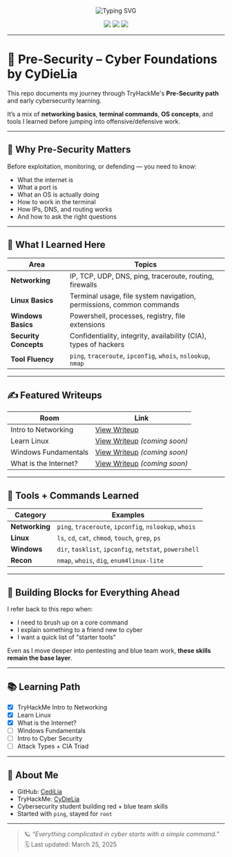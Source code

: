 <p align="center">
  <img src="https://readme-typing-svg.demolab.com?font=Fira+Code&pause=1000&color=55D6BE&center=true&width=500&lines=Pre-Security+by+CyDieLia;Foundations+%7C+Networking+%7C+Linux+%7C+Cyber+Basics;Every+Expert+Was+Once+a+Beginner+%F0%9F%9A%80" alt="Typing SVG" />
</p>

<p align="center">
  <img src="https://img.shields.io/badge/TryHackMe-CyDieLia-red?style=for-the-badge&logo=tryhackme&logoColor=white" />
  <img src="https://img.shields.io/badge/Path-PreSecurity-green?style=for-the-badge&logo=codeforces&logoColor=white" />
  <img src="https://img.shields.io/badge/Skills-In_Progress-%23FFD700?style=for-the-badge&logo=bookstack&logoColor=white" />
</p>

---

# 🧰 Pre-Security – Cyber Foundations by CyDieLia

This repo documents my journey through TryHackMe's **Pre-Security path** and early cybersecurity learning.

It’s a mix of **networking basics**, **terminal commands**, **OS concepts**, and tools I learned before jumping into offensive/defensive work.

---

## 🚀 Why Pre-Security Matters

Before exploitation, monitoring, or defending — you need to know:

- What the internet is
- What a port is
- What an OS is actually doing
- How to work in the terminal
- How IPs, DNS, and routing works
- And how to ask the right questions

---

## 🧠 What I Learned Here

| Area              | Topics                                                                 |
|-------------------|------------------------------------------------------------------------|
| **Networking**     | IP, TCP, UDP, DNS, ping, traceroute, routing, firewalls               |
| **Linux Basics**   | Terminal usage, file system navigation, permissions, common commands  |
| **Windows Basics** | Powershell, processes, registry, file extensions                      |
| **Security Concepts** | Confidentiality, integrity, availability (CIA), types of hackers    |
| **Tool Fluency**   | `ping`, `traceroute`, `ipconfig`, `whois`, `nslookup`, `nmap`         |

---

## ✍️ Featured Writeups

| Room | Link |
|------|------|
| Intro to Networking | [View Writeup](./PreSecurity/intro-to-networking.md) |
| Learn Linux         | [View Writeup](./PreSecurity/learn-linux.md) *(coming soon)* |
| Windows Fundamentals| [View Writeup](./PreSecurity/windows-fundamentals.md) *(coming soon)* |
| What is the Internet?| [View Writeup](./PreSecurity/what-is-internet.md) *(coming soon)* |

---

## 🧪 Tools + Commands Learned

| Category     | Examples                                               |
|--------------|--------------------------------------------------------|
| **Networking** | `ping`, `traceroute`, `ipconfig`, `nslookup`, `whois` |
| **Linux**     | `ls`, `cd`, `cat`, `chmod`, `touch`, `grep`, `ps`     |
| **Windows**   | `dir`, `tasklist`, `ipconfig`, `netstat`, `powershell`|
| **Recon**     | `nmap`, `whois`, `dig`, `enum4linux-lite`             |

---

## 🧱 Building Blocks for Everything Ahead

I refer back to this repo when:
- I need to brush up on a core command
- I explain something to a friend new to cyber
- I want a quick list of "starter tools"

Even as I move deeper into pentesting and blue team work, **these skills remain the base layer**.

---

## 📚 Learning Path

- [x] TryHackMe Intro to Networking  
- [x] Learn Linux  
- [x] What is the Internet?  
- [ ] Windows Fundamentals  
- [ ] Intro to Cyber Security  
- [ ] Attack Types + CIA Triad  

---

## 🧙 About Me

- GitHub: [CediLia](https://github.com/CediLia)  
- TryHackMe: [CyDieLia](https://tryhackme.com/p/CyDieLia)  
- Cybersecurity student building red + blue team skills  
- Started with `ping`, stayed for `root`

---

> 🪐 _“Everything complicated in cyber starts with a simple command.”_  
> 🗓️ Last updated: March 25, 2025
